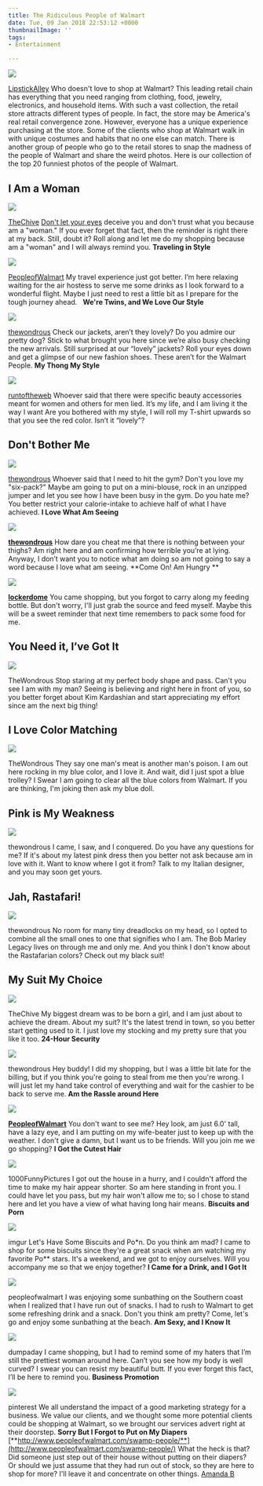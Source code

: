 ```yaml
---
title: The Ridiculous People of Walmart
date: Tue, 09 Jan 2018 22:53:12 +0000
thumbnailImage: ''
tags:
- Entertainment

---
```

![](https://simplyaddicted.com/wp-content/uploads/2018/01/maxresdefault-1.jpg)

[LipstickAlley](https://www.lipstickalley.com/threads/chris-cornell-blind-item-might-explain-his-death-xii.1205834/page-800) Who doesn't love to shop at Walmart? This leading retail chain has everything that you need ranging from clothing, food, jewelry, electronics, and household items. With such a vast collection, the retail store attracts different types of people. In fact, the store may be America's real retail convergence zone. However, everyone has a unique experience purchasing at the store. Some of the clients who shop at Walmart walk in with unique costumes and habits that no one else can match. There is another group of people who go to the retail stores to snap the madness of the people of Walmart and share the weird photos. Here is our collection of the top 20 funniest photos of the people of Walmart.  

**I Am a Woman**
----------------

![](https://simplyaddicted.com/wp-content/uploads/2018/01/the-people-of-walmart-are-on-another-level-32-photos-26.jpg)

[TheChive](https://thechive.files.wordpress.com/2015/02/the-people-of-walmart-are-on-another-level-32-photos-26.jpg?quality=85&strip=info&w=600) [Don't let your eyes](https://thechive.files.wordpress.com/2015/02/the-people-of-walmart-are-on-another-level-32-photos-26.jpg?quality=85&strip=info&w=600) deceive you and don't trust what you because am a "woman." If you ever forget that fact, then the reminder is right there at my back. Still, doubt it? Roll along and let me do my shopping because am a "woman" and I will always remind you. **Traveling in Style**

![](https://simplyaddicted.com/wp-content/uploads/2018/01/1313.jpg)

[PeopleofWalmart](https://simplyaddicted.com/wp-content/uploads/2018/01/1313-1.jpg) My travel experience just got better. I’m here relaxing waiting for the air hostess to serve me some drinks as I look forward to a wonderful flight. Maybe I just need to rest a little bit as I prepare for the tough journey ahead.   **We're Twins, and We Love Our Style**

![](https://simplyaddicted.com/wp-content/uploads/2018/01/best-people-of-walmart.jpg)

[thewondrous](https://thewondrous.com/wp-content/uploads/2015/04/best-people-of-walmart.jpg) Check our jackets, aren’t they lovely? Do you admire our pretty dog? Stick to what brought you here since we’re also busy checking the new arrivals. Still surprised at our “lovely” jackets? Roll your eyes down and get a glimpse of our new fashion shoes. These aren’t for the Walmart People. **My Thong My Style**

![](https://simplyaddicted.com/wp-content/uploads/2018/01/men-wearing-thongs-walmart.jpg)

[runtoftheweb](https://simplyaddicted.com/wp-content/uploads/2018/01/men-wearing-thongs-walmart-1.jpg) Whoever said that there were specific beauty accessories meant for women and others for men lied. It’s my life, and I am living it the way I want Are you bothered with my style, I will roll my T-shirt upwards so that you see the red color. Isn’t it “lovely”?

**Don't Bother Me**
-------------------

![](https://simplyaddicted.com/wp-content/uploads/2018/01/fat-people-of-walmart.jpg)

[thewondrous](https://thewondrous.com/wp-content/uploads/2015/04/fat-people-of-walmart.jpg) Whoever said that I need to hit the gym? Don't you love my "six-pack?" Maybe am going to put on a mini-blouse, rock in an unzipped jumper and let you see how I have been busy in the gym. Do you hate me? You better restrict your calorie-intake to achieve half of what I have achieved. **I Love What Am Seeing**

![](https://simplyaddicted.com/wp-content/uploads/2018/01/funny-looking-people-at-walmart.jpg)

[**thewondrous**](https://thewondrous.com/wp-content/uploads/2015/04/funny-looking-people-at-walmart.jpg) How dare you cheat me that there is nothing between your thighs? Am right here and am confirming how terrible you’re at lying. Anyway, I don’t want you to notice what am doing so am not going to say a word because I love what am seeing. **Come On! Am Hungry **

![](https://simplyaddicted.com/wp-content/uploads/2018/01/90bb8093745fa41d09b0ee35644a44b6b8070f6c01c49fc44614811729d44345_large.jpg)

[**lockerdome**](https://cdn1.lockerdomecdn.com/uploads/90bb8093745fa41d09b0ee35644a44b6b8070f6c01c49fc44614811729d44345_large) You came shopping, but you forgot to carry along my feeding bottle. But don't worry, I'll just grab the source and feed myself. Maybe this will be a sweet reminder that next time remembers to pack some food for me.

**You Need it, I’ve Got It**
----------------------------

![](https://simplyaddicted.com/wp-content/uploads/2018/01/people-of-walmart-pics.jpg)

TheWondrous Stop staring at my perfect body shape and pass. Can't you see I am with my man? Seeing is believing and right here in front of you, so you better forget about Kim Kardashian and start appreciating my effort since am the next big thing!

**I Love Color Matching**
-------------------------

![](https://simplyaddicted.com/wp-content/uploads/2018/01/people-at-walmart-dressed-bad.jpg)

TheWondrous They say one man's meat is another man's poison. I am out here rocking in my blue color, and I love it. And wait, did I just spot a blue trolley? I Swear I am going to clear all the blue colors from Walmart. If you are thinking, I'm joking then ask my blue doll.

**Pink is My Weakness**
-----------------------

![](https://simplyaddicted.com/wp-content/uploads/2018/01/people-from-walmart.jpg)

thewondrous I came, I saw, and I conquered. Do you have any questions for me? If it's about my latest pink dress then you better not ask because am in love with it. Want to know where I got it from? Talk to my Italian designer, and you may soon get yours.

**Jah, Rastafari!**
-------------------

![](https://simplyaddicted.com/wp-content/uploads/2018/01/people-of-walmart-images.jpg)

thewondrous No room for many tiny dreadlocks on my head, so I opted to combine all the small ones to one that signifies who I am. The Bob Marley Legacy lives on through me and only me. And you think I don't know about the Rastafarian colors? Check out my black suit!

**My Suit My Choice**
---------------------

![](https://simplyaddicted.com/wp-content/uploads/2018/01/the-people-of-walmart-are-on-another-level-32-photos-2.jpg)

TheChive My biggest dream was to be born a girl, and I am just about to achieve the dream. About my suit? It's the latest trend in town, so you better start getting used to it. I just love my stocking and my pretty sure that you like it too. **24-Hour Security**

![](https://simplyaddicted.com/wp-content/uploads/2018/01/pictures-from-walmart.jpg)

thewondrous Hey buddy! I did my shopping, but I was a little bit late for the billing, but if you think you're going to steal from me then you're wrong. I will just let my hand take control of everything and wait for the cashier to be back to serve me. **Am the Rassle around Here**

![](https://simplyaddicted.com/wp-content/uploads/2018/01/939.jpg)

[**PeopleofWalmart**](https://simplyaddicted.com/wp-content/uploads/2018/01/939-1.jpg) You don't want to see me? Hey look, am just 6.0' tall, have a lazy eye, and I am putting on my wife-beater just to keep up with the weather. I don't give a damn, but I want us to be friends. Will you join me we go shopping? **I Got the Cutest Hair**

![](https://simplyaddicted.com/wp-content/uploads/2018/01/433e1b53aa05489bf811d1ebc2d6d5bc-walmart-photos-walmart-people.jpg)

1000FunnyPictures I got out the house in a hurry, and I couldn't afford the time to make my hair appear shorter. So am here standing in front you. I could have let you pass, but my hair won't allow me to; so I chose to stand here and let you have a view of what having long hair means. **Biscuits and Porn**

![](https://simplyaddicted.com/wp-content/uploads/2018/01/w37hc0U.jpg)

imgur Let's Have Some Biscuits and Po\*n. Do you think am mad? I came to shop for some biscuits since they're a great snack when am watching my favorite Po\*\* stars. It's a weekend, and we got to enjoy ourselves. Will you accompany me so that we enjoy together? **I Came for a Drink, and I Got It**

![](https://simplyaddicted.com/wp-content/uploads/2018/01/2681.jpg)

peopleofwalmart I was enjoying some sunbathing on the Southern coast when I realized that I have run out of snacks. I had to rush to Walmart to get some refreshing drink and a snack. Don't you think am pretty? Come, let's go and enjoy some sunbathing at the beach. **Am Sexy, and I Know It**

![](https://simplyaddicted.com/wp-content/uploads/2018/01/people-of-walmart-28.jpg)

dumpaday I came shopping, but I had to remind some of my haters that I’m still the prettiest woman around here. Can’t you see how my body is well curved? I swear you can resist my beautiful butt. If you ever forget this fact, I’ll be here to remind you. **Business Promotion**

![](https://simplyaddicted.com/wp-content/uploads/2018/01/c5e51155ec1725307c829ec90748d8c3-walmart-pics-walmart-people.jpg)

pinterest We all understand the impact of a good marketing strategy for a business. We value our clients, and we thought some more potential clients could be shopping at Walmart, so we brought our services advert right at their doorstep. **Sorry But I Forgot to Put on My Diapers** [**http://www.peopleofwalmart.com/swamp-people/**](http://www.peopleofwalmart.com/swamp-people/) What the heck is that? Did someone just step out of their house without putting on their diapers? Or should we just assume that they had run out of stock, so they are here to shop for more? I'll leave it and concentrate on other things. [Amanda B](http://www.writeraccess.com/writer/20641/)